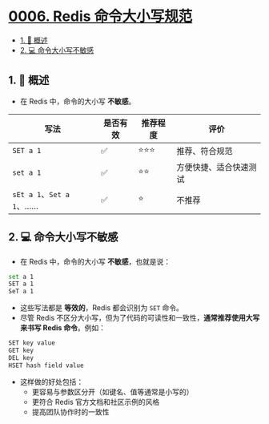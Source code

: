 # [0006. Redis 命令大小写规范](https://github.com/tnotesjs/TNotes.redis/tree/main/notes/0006.%20Redis%20%E5%91%BD%E4%BB%A4%E5%A4%A7%E5%B0%8F%E5%86%99%E8%A7%84%E8%8C%83)

<!-- region:toc -->

- [1. 📝 概述](#1--概述)
- [2. 💻 命令大小写不敏感](#2--命令大小写不敏感)

<!-- endregion:toc -->

## 1. 📝 概述

- 在 Redis 中，命令的大小写 **不敏感**。

| 写法                     | 是否有效 | 推荐程度 | 评价                   |
| ------------------------ | -------- | -------- | ---------------------- |
| `SET a 1`                | ✅       | ⭐⭐⭐   | 推荐、符合规范         |
| `set a 1`                | ✅       | ⭐⭐     | 方便快捷、适合快速测试 |
| `sEt a 1`、`Set a 1`、…… | ✅       | ⭐       | 不推荐                 |

## 2. 💻 命令大小写不敏感

- 在 Redis 中，命令的大小写 **不敏感**，也就是说：

```bash
set a 1
SET a 1
SeT a 1
```

- 这些写法都是 **等效的**，Redis 都会识别为 `SET` 命令。
- 尽管 Redis 不区分大小写，但为了代码的可读性和一致性，**通常推荐使用大写来书写 Redis 命令**。例如：

```bash
SET key value
GET key
DEL key
HSET hash field value
```

- 这样做的好处包括：
  - 更容易与参数区分开（如键名、值等通常是小写的）
  - 更符合 Redis 官方文档和社区示例的风格
  - 提高团队协作时的一致性
